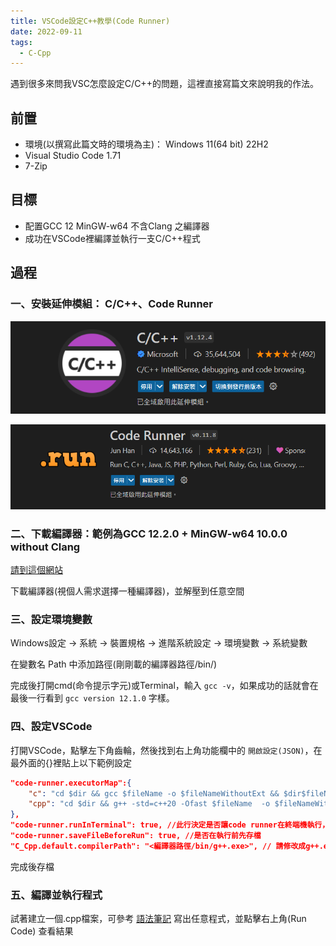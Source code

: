 ```yaml
---
title: VSCode設定C++教學(Code Runner)
date: 2022-09-11
tags:
  - C-Cpp
---
```


遇到很多來問我VSC怎麼設定C/C++的問題，這裡直接寫篇文來說明我的作法。

## 前置

* 環境(以撰寫此篇文時的環境為主)： Windows 11(64 bit) 22H2
* Visual Studio Code 1.71
* 7-Zip

## 目標

* 配置GCC 12 MinGW-w64 不含Clang 之編譯器
* 成功在VSCode裡編譯並執行一支C/C++程式

## 過程

### 一、安裝延伸模組： C/C++、Code Runner

![cpp_extension](/images/vscode_cpp_setup/cpp_extension.png)

![code_runner](/images/vscode_cpp_setup/code_runner.png)

### 二、下載編譯器：範例為GCC 12.2.0 + MinGW-w64 10.0.0 without Clang

[請到這個網站](https://winlibs.com/)

下載編譯器(視個人需求選擇一種編譯器)，並解壓到任意空間

### 三、設定環境變數

Windows設定 -> 系統 -> 裝置規格 -> 進階系統設定 -> 環境變數 -> 系統變數

在變數名 Path 中添加路徑(剛剛載的編譯器路徑/bin/)

完成後打開cmd(命令提示字元)或Terminal，輸入 `gcc -v`，如果成功的話就會在最後一行看到 `gcc version 12.1.0` 字樣。

### 四、設定VSCode

打開VSCode，點擊左下角齒輪，然後找到右上角功能欄中的 `開啟設定(JSON)`，在最外面的{}裡貼上以下範例設定

```json
"code-runner.executorMap":{
    "c": "cd $dir && gcc $fileName -o $fileNameWithoutExt && $dir$fileNameWithoutExt",
	"cpp": "cd $dir && g++ -std=c++20 -Ofast $fileName  -o $fileNameWithoutExt && $dir$fileNameWithoutExt"
},
"code-runner.runInTerminal": true, //此行決定是否讓code runner在終端機執行，沒有這行的話會無法讓使用者輸入任何東西
"code-runner.saveFileBeforeRun": true, //是否在執行前先存檔
"C_Cpp.default.compilerPath": "<編譯器路徑/bin/g++.exe>", // 請修改成g++.exe的路徑
```

完成後存檔

### 五、編譯並執行程式

試著建立一個.cpp檔案，可參考 [語法筆記](/posts/1/cpp/) 寫出任意程式，並點擊右上角(Run Code) 查看結果